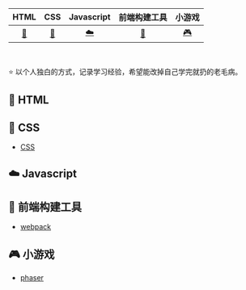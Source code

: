 |         HTML         |                CSS                |          Javascript          |           前端构建工具           |               小游戏               |
| :------------------: | :-------------------------------: | :--------------------------: | :------------------------------: | :-----------------------------------: |
| [:memo:](#memo-HTML) | [:floppy_disk:](#floppy_disk-CSS) | [:cloud:](#cloud-Javascript) | [:wrench:](#wrench-前端构建工具) | [:video_game:](#video_game-小游戏) |

<br>

⭐️ 以个人独白的方式，记录学习经验，希望能改掉自己学完就扔的老毛病。

## :memo: HTML

## :floppy_disk: CSS
- [CSS](./src/css)

## :cloud: Javascript

## :wrench: 前端构建工具

- [webpack](./src/builds-tools/webpack)

## :video_game: 小游戏

- [phaser](./src/h5-game/phaser)